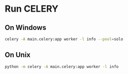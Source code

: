 # Run CELERY

## On Windows

```bash
celery -A main.celery:app worker -l info --pool=solo
```

## On Unix

```bash
python -m celery -A main.celery:app worker -l info
```
